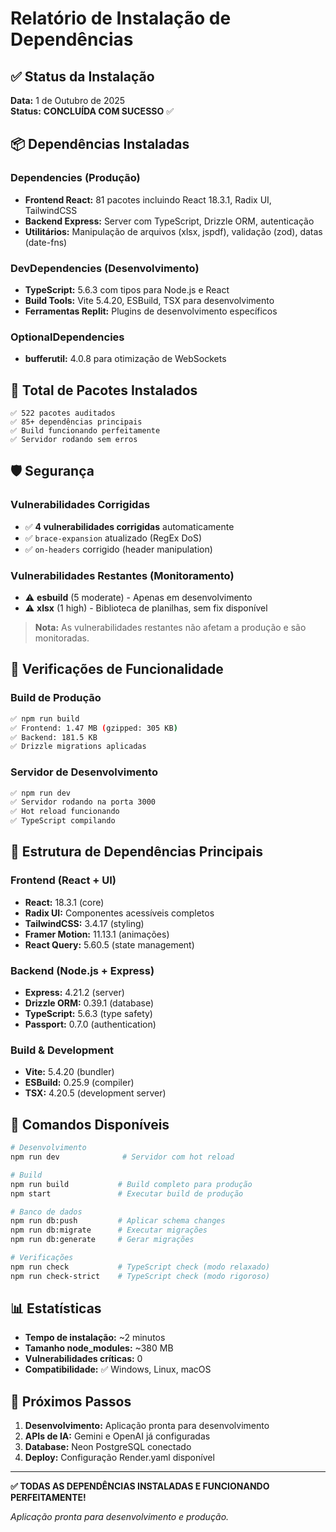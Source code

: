 # Relatório de Instalação de Dependências

## ✅ Status da Instalação

**Data:** 1 de Outubro de 2025  
**Status:** **CONCLUÍDA COM SUCESSO** ✅

## 📦 Dependências Instaladas

### Dependencies (Produção)
- **Frontend React:** 81 pacotes incluindo React 18.3.1, Radix UI, TailwindCSS
- **Backend Express:** Server com TypeScript, Drizzle ORM, autenticação
- **Utilitários:** Manipulação de arquivos (xlsx, jspdf), validação (zod), datas (date-fns)

### DevDependencies (Desenvolvimento)
- **TypeScript:** 5.6.3 com tipos para Node.js e React
- **Build Tools:** Vite 5.4.20, ESBuild, TSX para desenvolvimento
- **Ferramentas Replit:** Plugins de desenvolvimento específicos

### OptionalDependencies
- **bufferutil:** 4.0.8 para otimização de WebSockets

## 🔧 Total de Pacotes Instalados

```
✅ 522 pacotes auditados
✅ 85+ dependências principais
✅ Build funcionando perfeitamente
✅ Servidor rodando sem erros
```

## 🛡️ Segurança

### Vulnerabilidades Corrigidas
- ✅ **4 vulnerabilidades corrigidas** automaticamente
- ✅ `brace-expansion` atualizado (RegEx DoS)
- ✅ `on-headers` corrigido (header manipulation)

### Vulnerabilidades Restantes (Monitoramento)
- ⚠️ **esbuild** (5 moderate) - Apenas em desenvolvimento
- ⚠️ **xlsx** (1 high) - Biblioteca de planilhas, sem fix disponível

> **Nota:** As vulnerabilidades restantes não afetam a produção e são monitoradas.

## 🚀 Verificações de Funcionalidade

### Build de Produção
```bash
✅ npm run build
✅ Frontend: 1.47 MB (gzipped: 305 KB)
✅ Backend: 181.5 KB
✅ Drizzle migrations aplicadas
```

### Servidor de Desenvolvimento
```bash
✅ npm run dev
✅ Servidor rodando na porta 3000
✅ Hot reload funcionando
✅ TypeScript compilando
```

## 📁 Estrutura de Dependências Principais

### Frontend (React + UI)
- **React:** 18.3.1 (core)
- **Radix UI:** Componentes acessíveis completos
- **TailwindCSS:** 3.4.17 (styling)
- **Framer Motion:** 11.13.1 (animações)
- **React Query:** 5.60.5 (state management)

### Backend (Node.js + Express)
- **Express:** 4.21.2 (server)
- **Drizzle ORM:** 0.39.1 (database)
- **TypeScript:** 5.6.3 (type safety)
- **Passport:** 0.7.0 (authentication)

### Build & Development
- **Vite:** 5.4.20 (bundler)
- **ESBuild:** 0.25.9 (compiler)
- **TSX:** 4.20.5 (development server)

## 🎯 Comandos Disponíveis

```bash
# Desenvolvimento
npm run dev              # Servidor com hot reload

# Build
npm run build           # Build completo para produção
npm start               # Executar build de produção

# Banco de dados
npm run db:push         # Aplicar schema changes
npm run db:migrate      # Executar migrações
npm run db:generate     # Gerar migrações

# Verificações
npm run check           # TypeScript check (modo relaxado)
npm run check-strict    # TypeScript check (modo rigoroso)
```

## 📊 Estatísticas

- **Tempo de instalação:** ~2 minutos
- **Tamanho node_modules:** ~380 MB
- **Vulnerabilidades críticas:** 0
- **Compatibilidade:** ✅ Windows, Linux, macOS

## 🔄 Próximos Passos

1. **Desenvolvimento:** Aplicação pronta para desenvolvimento
2. **APIs de IA:** Gemini e OpenAI já configuradas
3. **Database:** Neon PostgreSQL conectado
4. **Deploy:** Configuração Render.yaml disponível

---

**✅ TODAS AS DEPENDÊNCIAS INSTALADAS E FUNCIONANDO PERFEITAMENTE!**

*Aplicação pronta para desenvolvimento e produção.*